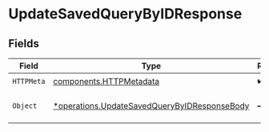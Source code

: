 # UpdateSavedQueryByIDResponse


## Fields

| Field                                                                                                       | Type                                                                                                        | Required                                                                                                    | Description                                                                                                 |
| ----------------------------------------------------------------------------------------------------------- | ----------------------------------------------------------------------------------------------------------- | ----------------------------------------------------------------------------------------------------------- | ----------------------------------------------------------------------------------------------------------- |
| `HTTPMeta`                                                                                                  | [components.HTTPMetadata](../../models/components/httpmetadata.md)                                          | :heavy_check_mark:                                                                                          | N/A                                                                                                         |
| `Object`                                                                                                    | [*operations.UpdateSavedQueryByIDResponseBody](../../models/operations/updatesavedquerybyidresponsebody.md) | :heavy_minus_sign:                                                                                          | a list of SavedQuery objects                                                                                |